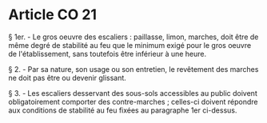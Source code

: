 # Article CO 21

§ 1er. - Le gros oeuvre des escaliers : paillasse, limon, marches, doit être de même degré de stabilité au feu que le minimum exigé pour le gros oeuvre de l'établissement, sans toutefois être inférieur à une heure.

§ 2. - Par sa nature, son usage ou son entretien, le revêtement des marches ne doit pas être ou devenir glissant.

§ 3. - Les escaliers desservant des sous-sols accessibles au public doivent obligatoirement comporter des contre-marches ; celles-ci doivent répondre aux conditions de stabilité au feu fixées au paragraphe 1er ci-dessus.
